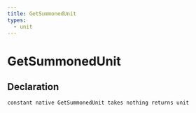 ```yaml
---
title: GetSummonedUnit
types:
  - unit
---
```


# GetSummonedUnit

## Declaration

```jass
constant native GetSummonedUnit takes nothing returns unit
```

